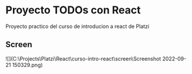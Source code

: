 # Proyecto TODOs con React

Proyecto practico del curso de introducion a react de Platzi

## Screen

![](C:\Projects\Platzi\React\curso-intro-react\screen\Screenshot 2022-09-21 150329.png)
